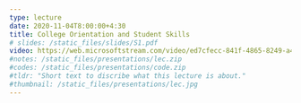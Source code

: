 ```yaml
---
type: lecture
date: 2020-11-04T8:00:00+4:30
title: College Orientation and Student Skills 
# slides: /static_files/slides/S1.pdf
video: https://web.microsoftstream.com/video/ed7cfecc-841f-4865-8249-a449d279b68d
#notes: /static_files/presentations/lec.zip
#codes: /static_files/presentations/code.zip
#tldr: "Short text to discribe what this lecture is about."
#thumbnail: /static_files/presentations/lec.jpg
---
```

